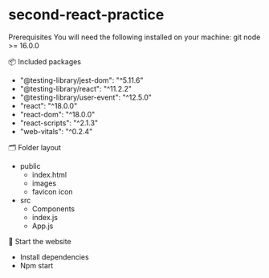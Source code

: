 # second-react-practice
Prerequisites You will need the following installed on your machine: git node >= 16.0.0

📦 Included packages
- "@testing-library/jest-dom": "^5.11.6"
- "@testing-library/react": "^11.2.2"
- "@testing-library/user-event": "^12.5.0"
- "react": "^18.0.0"
- "react-dom": "^18.0.0"
- "react-scripts": "^2.1.3"
- "web-vitals": "^0.2.4"

🗂 Folder layout
- public
  - index.html
  - images
  - favicon icon
- src
  - Components
  - index.js
  - App.js

🏁 Start the website
- Install dependencies
- Npm start
